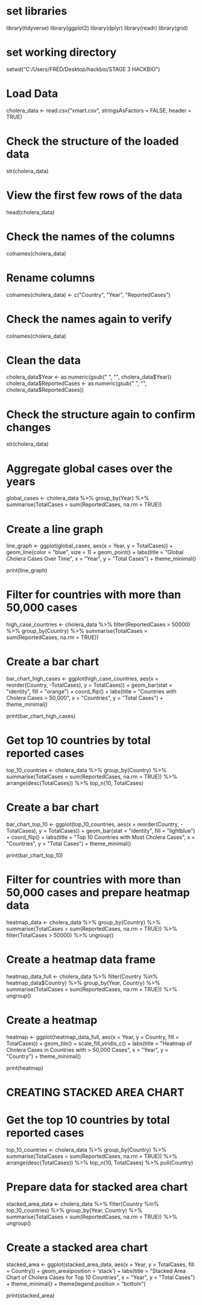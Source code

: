 # set libraries
library(tidyverse)
library(ggplot2)
library(dplyr)
library(readr)
library(grid)

# set working directory
setwd("C:/Users/FRED/Desktop/hackbio/STAGE 3 HACKBIO")

# Load Data
cholera_data <- read.csv("xmart.csv", stringsAsFactors = FALSE, header = TRUE)

# Check the structure of the loaded data
str(cholera_data)

# View the first few rows of the data
head(cholera_data)

# Check the names of the columns
colnames(cholera_data)


# Rename columns 
colnames(cholera_data) <- c("Country", "Year", "ReportedCases")


# Check the names again to verify
colnames(cholera_data)


# Clean the data
cholera_data$Year <- as.numeric(gsub(" ", "", cholera_data$Year))
cholera_data$ReportedCases <- as.numeric(gsub(" ", "", cholera_data$ReportedCases))

# Check the structure again to confirm changes
str(cholera_data)


# Aggregate global cases over the years
global_cases <- cholera_data %>%
  group_by(Year) %>%
  summarise(TotalCases = sum(ReportedCases, na.rm = TRUE)) 

# Create a line graph
line_graph <- ggplot(global_cases, aes(x = Year, y = TotalCases)) +
  geom_line(color = "blue", size = 1) +
  geom_point() +
  labs(title = "Global Cholera Cases Over Time", 
       x = "Year", 
       y = "Total Cases") +
  theme_minimal()

print(line_graph)


# Filter for countries with more than 50,000 cases
high_case_countries <- cholera_data %>%
  filter(ReportedCases > 50000) %>%
  group_by(Country) %>%
  summarise(TotalCases = sum(ReportedCases, na.rm = TRUE))

# Create a bar chart
bar_chart_high_cases <- ggplot(high_case_countries, aes(x = reorder(Country, -TotalCases), y = TotalCases)) +
  geom_bar(stat = "identity", fill = "orange") +
  coord_flip() +
  labs(title = "Countries with Cholera Cases > 50,000", 
       x = "Countries", 
       y = "Total Cases") +
  theme_minimal()

print(bar_chart_high_cases)


# Get top 10 countries by total reported cases
top_10_countries <- cholera_data %>%
  group_by(Country) %>%
  summarise(TotalCases = sum(ReportedCases, na.rm = TRUE)) %>%
  arrange(desc(TotalCases)) %>%
  top_n(10, TotalCases)

# Create a bar chart
bar_chart_top_10 <- ggplot(top_10_countries, aes(x = reorder(Country, -TotalCases), y = TotalCases)) +
  geom_bar(stat = "identity", fill = "lightblue") +
  coord_flip() +
  labs(title = "Top 10 Countries with Most Cholera Cases", 
       x = "Countries", 
       y = "Total Cases") +
  theme_minimal()

print(bar_chart_top_10)


# Filter for countries with more than 50,000 cases and prepare heatmap data
heatmap_data <- cholera_data %>%
  group_by(Country) %>%
  summarise(TotalCases = sum(ReportedCases, na.rm = TRUE)) %>%
  filter(TotalCases > 50000) %>%
  ungroup()

# Create a heatmap data frame
heatmap_data_full <- cholera_data %>%
  filter(Country %in% heatmap_data$Country) %>%
  group_by(Year, Country) %>%
  summarise(TotalCases = sum(ReportedCases, na.rm = TRUE)) %>%
  ungroup()

# Create a heatmap
heatmap <- ggplot(heatmap_data_full, aes(x = Year, y = Country, fill = TotalCases)) +
  geom_tile() +
  scale_fill_viridis_c() +
  labs(title = "Heatmap of Cholera Cases in Countries with > 50,000 Cases", 
       x = "Year", 
       y = "Country") +
  theme_minimal()

print(heatmap)


# CREATING STACKED AREA CHART
# Get the top 10 countries by total reported cases
top_10_countries <- cholera_data %>%
  group_by(Country) %>%
  summarise(TotalCases = sum(ReportedCases, na.rm = TRUE)) %>%
  arrange(desc(TotalCases)) %>%
  top_n(10, TotalCases) %>%
  pull(Country)


# Prepare data for stacked area chart
stacked_area_data <- cholera_data %>%
  filter(Country %in% top_10_countries) %>%
  group_by(Year, Country) %>%
  summarise(TotalCases = sum(ReportedCases, na.rm = TRUE)) %>%
  ungroup()

# Create a stacked area chart
stacked_area <- ggplot(stacked_area_data, aes(x = Year, y = TotalCases, fill = Country)) +
  geom_area(position = 'stack') +
  labs(title = "Stacked Area Chart of Cholera Cases for Top 10 Countries", 
       x = "Year", 
       y = "Total Cases") +
  theme_minimal() +
  theme(legend.position = "bottom")

print(stacked_area)

